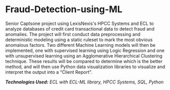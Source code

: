 # Fraud-Detection-using-ML
Senior Captsone project using LexisNexis's HPCC Systems and ECL to analyze databases of credit card transactional data to detect fraud and anomalies. The project will first conduct data preprocessing and deterministic modeling using a static ruleset to mark the most obvious anomalous factors. Two different Machine Learning models will then be implemented, one with supervised learning using Logic Regression and one with unsupervised learning using an Agglomerative Hierarchical Clustering technique. These results will be compared to determine which is the better method, and will then use Python data visualization libraries to visualize and interpret the output into a “Client Report”.

***Technologies Used:** ECL with ECL-ML library, HPCC Systems, SQL, Python* 
